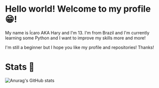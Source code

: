 # Hello world! Welcome to my profile 😁!
My name is Ícaro AKA Hary and I'm 13. I'm from Brazil and I'm currently learning some Python and I want to improve my skills more and more!

I'm still a beginner but I hope you like my profile and repositories! Thanks!

# Stats 📄
![Anurag's GitHub stats](https://github-readme-stats.vercel.app/api?username=zHary27&show_icons=true&theme=dark)
